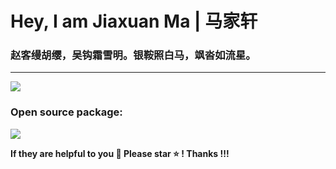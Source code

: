 # Hey, I am Jiaxuan Ma | 马家轩


### 赵客缦胡缨，吴钩霜雪明。银鞍照白马，飒沓如流星。

---

 
<a href="https://github.com/jiaxuan-Ma">
    <img src="https://github-stats-alpha.vercel.app/api?username=jiaxuan-Ma&cc=22272e&tc=47BCF6&ic=fff&bc=1000">
</a>
</p>

### Open source package: 

[![](https://img.shields.io/badge/MLMD-Github-yellowgreen)](https://github.com/Jiaxuan-Ma/Machine-Learning-for-Material-Design)

**If they are helpful to you 🌈 Please star ⭐️ ! Thanks !!!**
